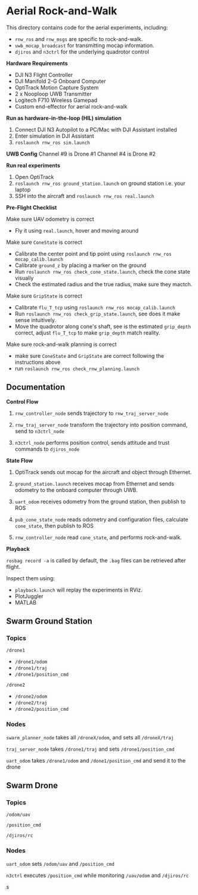 # Aerial Rock-and-Walk

This directory contains code for the aerial experiments, including:

- `rnw_ros` and `rnw_msgs` are specific to rock-and-walk.
- `uwb_mocap_broadcast` for transmitting mocap information.
- `djiros` and `n3ctrl` for the underlying quadrotor control



__Hardware Requirements__

- DJI N3 Flight Controller
- DJI Manifold 2-G Onboard Computer
- OptiTrack Motion Capture System
- 2 x Nooploop UWB Transmitter
- Logitech F710 Wireless Gamepad
- Custom end-effector for aerial rock-and-walk



__Run as hardware-in-the-loop (HIL) simulation__

1. Connect DJI N3 Autopilot to a PC/Mac with DJI Assistant installed
2. Enter simulation in DJI Assistant
3. `roslaunch rnw_ros sim.launch`



__UWB Config__
Channel #9 is Drone #1
Channel #4 is Drone #2



__Run real experiments__

1. Open OptiTrack
2. `roslaunch rnw_ros ground_station.launch` on ground station i.e. your laptop
3. SSH into the aircraft and `roslaunch rnw_ros real.launch`



__Pre-Flight Checklist__

Make sure UAV odometry is correct

- Fly it using `real.launch`, hover and moving around

Make sure `ConeState` is correct

- Calibrate the center point and tip point using `roslaunch rnw_ros mocap_calib.launch`
- Calibrate `ground_z` by placing a marker on the ground
- Run `roslaunch rnw_ros check_cone_state.launch`, check the cone state visually
- Check the estimated radius and the true radius, make sure they mactch.

Make sure `GripState` is correct

- Calibrate `flu_T_tcp` using `roslaunch rnw_ros mocap_calib.launch`
- Run `roslaunch rnw_ros check_grip_state.launch`, see does it make sense intuitively.
- Move the quadrotor along cone's shaft, see is the estimated `grip_depth` correct, adjust `flu_T_tcp` to make `grip_depth` match reality.

Make sure rock-and-walk planning is correct

- make sure `ConeState` and `GripState` are correct following the instructions above
- run `roslaunch rnw_ros check_rnw_planning.launch` 



## Documentation



__Control Flow__

1. `rnw_controller_node` sends trajectory to  `rnw_traj_server_node`

2. `rnw_traj_server_node` transform the trajectory into position command, send to `n3ctrl_node`

3. `n3ctrl_node` performs position control, sends attitude and trust commands to `djiros_node`



__State Flow__

1. OptiTrack sends out mocap for the aircraft and object through Ethernet.
2. `ground_station.launch` receives mocap from Ethernet and sends odometry to the onboard computer through UWB.
3. `uart_odom` receives odometry from the ground station, then publish to ROS

2. `pub_cone_state_node` reads odometry and configuration files, calculate `cone_state`, then publish to ROS

3. `rnw_controller_node` read `cone_state`, and performs rock-and-walk.



__Playback__

`rosbag record -a` is called by default, the `.bag` files can be retrieved after flight.

Inspect them using:

- `playback.launch` will replay the experiments in RViz.
- PlotJuggler
- MATLAB





## Swarm Ground Station

### Topics

`/drone1`

- `/drone1/odom`
- `/drone1/traj`
- `/drone1/position_cmd`

`/drone2`

- `/drone2/odom`
- `/drone2/traj`
- `/drone2/position_cmd`

### Nodes

`swarm_planner_node` takes all `/droneX/odom`, and sets all `/droneX/traj`

`traj_server_node` takes `/drone1/traj` and sets `/drone1/position_cmd`

`uart_odom` takes `/drone1/odom` and `/done1/position_cmd` and send it to the drone



## Swarm Drone

### Topics

`/odom/uav`

`/position_cmd`

`/djiros/rc`

### Nodes

`uart_odom` sets `/odom/uav` and `/position_cmd`

`n3ctrl` executes `/position_cmd` while monitoring `/uav/odom` and `/djiros/rc`

s